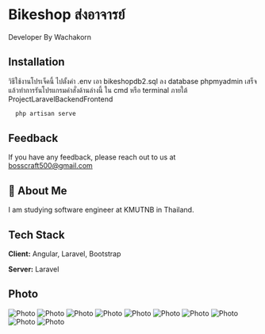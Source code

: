 
# Bikeshop ส่งอาจารย์

Developer By Wachakorn



## Installation

วิธีใช้งานโปรเจ็คนี้ ไปตั้งค่า .env เอา bikeshopdb2.sql ลง database phpmyadmin เสร็จแล้วทำการรันโปรแกรมคำสั่งด้านล่างนี้ ใน cmd หรือ terminal ภายใต้ ProjectLaravelBackendFrontend

```bash
  php artisan serve
```
    
## Feedback

If you have any feedback, please reach out to us at bosscraft500@gmail.com


## 🚀 About Me
I am studying software engineer at KMUTNB in Thailand.

## Tech Stack

**Client:** Angular, Laravel, Bootstrap

**Server:** Laravel

## Photo
![Photo](https://raw.githubusercontent.com/mineingvps/ProjectLaravelBackendFrontend/main/img/Screenshot%202023-11-10%20204153.png)
![Photo](https://raw.githubusercontent.com/mineingvps/ProjectLaravelBackendFrontend/main/img/Screenshot%202023-11-10%20204218.png)
![Photo](https://raw.githubusercontent.com/mineingvps/ProjectLaravelBackendFrontend/main/img/Screenshot%202023-11-10%20204334.png)
![Photo](https://raw.githubusercontent.com/mineingvps/ProjectLaravelBackendFrontend/main/img/Screenshot%202023-11-10%20204349.png)
![Photo](https://raw.githubusercontent.com/mineingvps/ProjectLaravelBackendFrontend/main/img/Screenshot%202023-11-10%20204403.png)
![Photo](https://raw.githubusercontent.com/mineingvps/ProjectLaravelBackendFrontend/main/img/Screenshot%202023-11-10%20204534.png)
![Photo](https://raw.githubusercontent.com/mineingvps/ProjectLaravelBackendFrontend/main/img/Screenshot%202023-11-10%20204546.png)
![Photo](https://raw.githubusercontent.com/mineingvps/ProjectLaravelBackendFrontend/main/img/Screenshot%202023-11-10%20204601.png)
![Photo](https://raw.githubusercontent.com/mineingvps/ProjectLaravelBackendFrontend/main/img/Screenshot%202023-11-10%20204646.png)
![Photo](https://raw.githubusercontent.com/mineingvps/ProjectLaravelBackendFrontend/main/img/Screenshot%202023-11-10%20204659.png)

